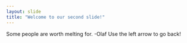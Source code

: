 ```yaml
---
layout: slide
title: "Welcome to our second slide!"
---
```

Some people are worth melting for. -Olaf
Use the left arrow to go back!
